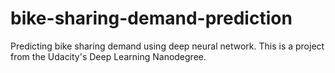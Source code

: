 # bike-sharing-demand-prediction
Predicting bike sharing demand using deep neural network. This is a project from the Udacity's Deep Learning Nanodegree.
